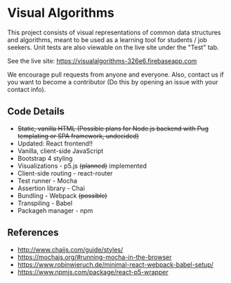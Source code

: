 # Visual Algorithms

This project consists of visual representations of common data structures and algorithms, meant to be used as a learning tool for students / job seekers. Unit tests are also viewable on the live site under the "Test" tab.

See the live site: <https://visualalgorithms-326e6.firebaseapp.com>

We encourage pull requests from anyone and everyone. Also, contact us if you want to become a contributor (Do this by opening an issue with your contact info).

## Code Details

- ~~Static, vanilla HTML (Possible plans for Node.js backend with Pug templating or SPA framework, undecided)~~
- Updated: React frontend!!
- Vanilla, client-side JavaScript
- Bootstrap 4 styling
- Visualizations - p5.js ~~(planned)~~ implemented
- Client-side routing - react-router
- Test runner - Mocha
- Assertion library - Chai
- Bundling - Webpack ~~(possible)~~
- Transpiling - Babel
- Packageh manager - npm

## References

- <http://www.chaijs.com/guide/styles/>
- <https://mochajs.org/#running-mocha-in-the-browser>
- <https://www.robinwieruch.de/minimal-react-webpack-babel-setup/>
- <https://www.npmjs.com/package/react-p5-wrapper>
